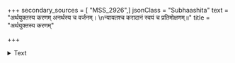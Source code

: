 +++
secondary_sources = [ "MSS_2926",]
jsonClass = "Subhaashita"
text = "अर्थयुक्तस्य करणम् अनर्थस्य च वर्जनम्।  \nन्यायतश्च करादानं स्वयं च प्रतिमोक्षणम्॥"
title = "अर्थयुक्तस्य करणम्"

+++

<details><summary>Text</summary>

अर्थयुक्तस्य करणम् अनर्थस्य च वर्जनम्।  
न्यायतश्च करादानं स्वयं च प्रतिमोक्षणम्॥
</details>
